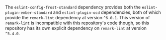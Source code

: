 The `eslint-config-frost-standard` dependency provides both the `eslint-plugin-ember-standard` and `eslint-plugin-ocd` dependencies, both of which provide the `remark-lint` dependency at version `^6.0.1`.  This version of `remark-lint` is incompatible with this repository's code though, so this repository has its own explicit dependency on `remark-lint` at version `^5.4.0`.
